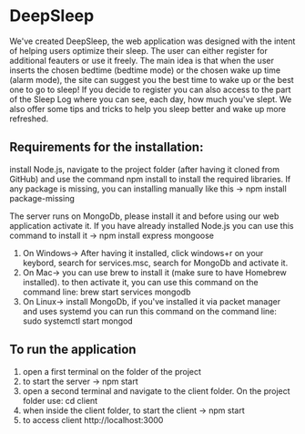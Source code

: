 # DeepSleep
We've created DeepSleep, the web application was designed with the intent of helping users optimize their sleep. The user can either register for additional feauters or use it freely. The main idea is that when the user inserts the chosen bedtime (bedtime mode) or the chosen wake up time (alarm mode), the site can suggest you the best time to wake up or the best one to go to sleep! If you decide to register you can also access to the part of the Sleep Log where you can see, each day, how much you've slept. We also offer some tips and tricks to help you sleep better and wake up more refreshed.


## Requirements for the installation:
install Node.js, navigate to the project folder (after having it cloned from GitHub) and use the command npm install to install the required libraries. If any package is missing, you can installing manually like this -> npm install package-missing

The server runs on MongoDb, please install it and before using our web application activate it.
If you have already installed Node.js you can use this command to install it -> npm install express mongoose

1. On Windows-> After having it installed, click windows+r on your keybord, search for services.msc, search for MongoDb and activate it.
2. On Mac-> you can use brew to install it (make sure to have Homebrew installed). to then activate it, you can use this command on the command line: brew start services mongodb
3. On Linux-> install MongoDb, if you've installed it via packet manager and uses systemd you can run this command on the command line: sudo systemctl start mongod


## To run the application
1. open a first terminal on the folder of the project
2. to start the server -> npm start
3. open a second terminal and navigate to the client folder. On the project folder use: cd client
4. when inside the client folder, to start the client -> npm start
5. to access client http://localhost:3000   
